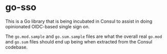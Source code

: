 # go-sso

This is a Go library that is being incubated in Consul to assist in doing
opinionated OIDC-based single sign on.

The `go.mod.sample` and `go.sum.sample` files are what the overall real
`go.mod` and `go.sum` files should end up being when extracted from the Consul
codebase.
